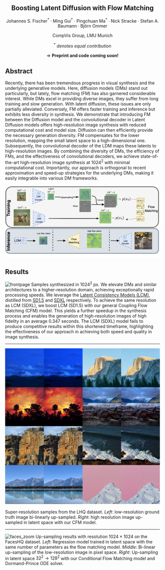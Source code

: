 <p align="center">
 <h2 align="center">Boosting Latent Diffusion with Flow Matching</h2>
 <p align="center"> 
 Johannes S. Fischer<sup>*</sup> · Ming Gui<sup>*</sup> · Pingchuan Ma<sup>*</sup> · 
 <!-- </p>
  <p align="center">  -->
 Nick Stracke · Stefan A. Baumann · Björn Ommer
 </p>
 <p align="center"> 
CompVis Group, LMU Munich
 </p>
  <p align="center"> <sup>*</sup> <i>denotes equal contribution</i> </p>
</p>

<p align="center">
&rArr; <b>Preprint and code coming soon!</b>
</p>

## Abstract

Recently, there has been tremendous progress in visual synthesis and the underlying generative models.
Here, diffusion models (DMs) stand out particularly, but lately, flow matching (FM) has also garnered
considerable interest. While DMs excel in providing diverse images, they suffer from long training and
slow generation. With latent diffusion, these issues are only partially alleviated. Conversely, FM offers
faster training and inference but exhibits less diversity in synthesis. We demonstrate that introducing FM between the Diffusion model and the convolutional decoder in Latent Diffusion models offers high-resolution image synthesis with reduced computational cost and model size.  Diffusion can then efficiently provide the necessary generation diversity. FM compensates for the lower resolution, mapping the small latent space to a high-dimensional one.
Subsequently, the convolutional decoder of the LDM maps these latents to high-resolution images. By
combining the diversity of DMs, the efficiency of FMs, and the effectiveness of convolutional decoders, we
achieve state-of-the-art high-resolution image synthesis at $1024^2$ with minimal computational
cost. Importantly, our approach is orthogonal to recent approximation and speed-up strategies for the
underlying DMs, making it easily integrable into various DM frameworks.

![pipeline](figs/pipeline_SR.png)


## Results

![frontpage](https://github.com/CompVis/fm-boosting/blob/main/figs/front-page-fig.png)
Samples synthesized in $`1024^2`$ px. We elevate DMs and similar architectures to a higher-resolution domain, achieving exceptionally rapid processing speeds. We leverage the [Latent Consistency Models (LCM)](https://arxiv.org/abs/2310.04378), distilled from [SD1.5](https://arxiv.org/abs/2112.10752)  and [SDXL](https://arxiv.org/abs/2307.01952) respectively. To achieve the same resolution as LCM (SDXL), we boost LCM (SD1.5) with our general Coupling Flow Matching (CFM) model. This yields a further speedup in the synthesis process and enables the generation of high-resolution images of high fidelity in an average $`0.347`$ seconds. The LCM (SDXL) model fails to produce competitive results within this shortened timeframe, highlighting the effectiveness of our approach in achieving both speed and quality in image synthesis.

---

![](https://github.com/CompVis/fm-boosting/blob/main/figs/LHQ.jpg)

Super-resolution samples from the LHQ dataset. *Left*: low-resolution ground truth image bi-linearly up-sampled. *Right*: high resolution image up-sampled in latent space with our CFM model.

---

![faces_zoom](https://github.com/CompVis/fm-boosting/blob/main/figs/faces-hq-zoom.png)
Up-sampling results with resolution $`1024 \times 1024`$ on the FacesHQ dataset. *Left*: Regression model trained in latent space with the same number of parameters as the flow matching model. *Middle*: Bi-linear up-sampling of the low-resolution image in pixel space. *Right*: Up-sampling in latent space $`32^2 \rightarrow 128^2`$ with our Conditional Flow Matching model and Dormand-Prince ODE solver.

